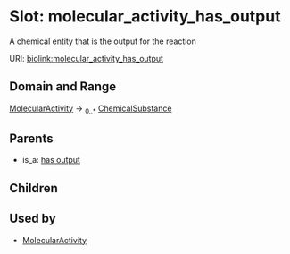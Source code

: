 
# Slot: molecular_activity_has_output


A chemical entity that is the output for the reaction

URI: [biolink:molecular_activity_has_output](https://w3id.org/biolink/vocab/molecular_activity_has_output)


## Domain and Range

[MolecularActivity](MolecularActivity.md) ->  <sub>0..*</sub>
 [ChemicalSubstance](ChemicalSubstance.md)

## Parents

 *  is_a: [has output](has_output.md)

## Children


## Used by

 * [MolecularActivity](MolecularActivity.md)
